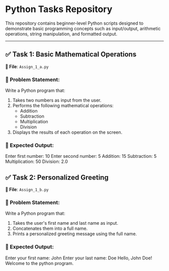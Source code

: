 # Python Tasks Repository

This repository contains beginner-level Python scripts designed to demonstrate basic programming concepts such as input/output, arithmetic operations, string manipulation, and formatted output.

---

## ✅ Task 1: Basic Mathematical Operations

**📄 File**: `Assign_1_a.py`

### 🔹 Problem Statement:
Write a Python program that:
1. Takes two numbers as input from the user.
2. Performs the following mathematical operations:
   - Addition
   - Subtraction
   - Multiplication
   - Division
3. Displays the results of each operation on the screen.

### 🔹 Expected Output:
Enter first number: 10
Enter second number: 5
Addition: 15
Subtraction: 5
Multiplication: 50
Division: 2.0



## ✅ Task 2: Personalized Greeting

**📄 File**: `Assign_1_b.py`

### 🔹 Problem Statement:
Write a Python program that:
1. Takes the user's first name and last name as input.
2. Concatenates them into a full name.
3. Prints a personalized greeting message using the full name.

### 🔹 Expected Output:
Enter your first name: John
Enter your last name: Doe
Hello, John Doe! Welcome to the python program.

